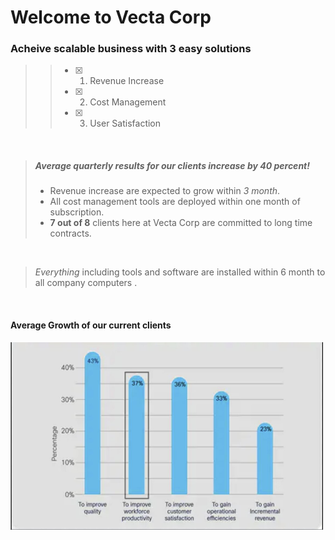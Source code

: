 # Welcome to Vecta Corp #

### Acheive scalable business with 3 easy solutions ###  

>> - [x] 1. Revenue Increase
>> - [x] 2. Cost Management
>> - [x] 3. User Satisfaction  

<br>

> ##### Average quarterly results for our clients increase by 40 percent!
>
> - Revenue increase are expected to grow within *3 month*.
> - All cost management tools are deployed within one month of subscription.
> - **7 out of 8** clients here at Vecta Corp are committed to long time contracts.

<br>

>  *Everything* including tools and software are installed within 6 month to all company computers .

<br>

#### Average Growth of our current clients ####

<img src="images/growth.jpg" width="500" height=300>


